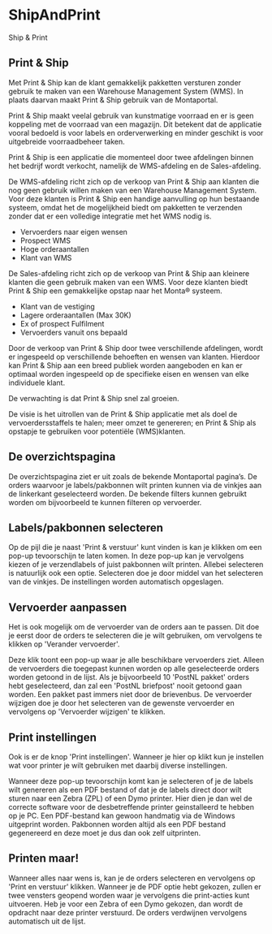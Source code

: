 # ShipAndPrint

Ship & Print


## Print & Ship
Met Print & Ship kan de klant gemakkelijk pakketten versturen zonder gebruik te maken van een Warehouse Management System (WMS). In plaats daarvan maakt Print & Ship gebruik van de Montaportal.

Print & Ship maakt veelal gebruik van kunstmatige voorraad en er is geen koppeling met de voorraad van een magazijn. Dit betekent dat de applicatie vooral bedoeld is voor labels en orderverwerking en minder geschikt is voor uitgebreide voorraadbeheer taken.

Print & Ship is een applicatie die momenteel door twee afdelingen binnen het bedrijf wordt verkocht, namelijk de WMS-afdeling en de Sales-afdeling.

De WMS-afdeling richt zich op de verkoop van Print & Ship aan klanten die nog geen gebruik willen maken van een Warehouse Management System. Voor deze klanten is Print & Ship een handige aanvulling op hun bestaande systeem, omdat het de mogelijkheid biedt om pakketten te verzenden zonder dat er een volledige integratie met het WMS nodig is.
- Vervoerders naar eigen wensen
- Prospect WMS
- Hoge orderaantallen
- Klant van WMS

De Sales-afdeling richt zich op de verkoop van Print & Ship aan kleinere klanten die geen gebruik maken van een WMS. Voor deze klanten biedt Print & Ship een gemakkelijke opstap naar het Monta® systeem.
- Klant van de vestiging
- Lagere orderaantallen (Max 30K)
- Ex of prospect Fulfilment
- Vervoerders vanuit ons bepaald

Door de verkoop van Print & Ship door twee verschillende afdelingen, wordt er ingespeeld op verschillende behoeften en wensen van klanten. Hierdoor kan Print & Ship aan een breed publiek worden aangeboden en kan er optimaal worden ingespeeld op de specifieke eisen en wensen van elke individuele klant.

De verwachting is dat Print & Ship snel zal groeien.

De visie is het uitrollen van de Print & Ship applicatie met als doel de vervoerdersstaffels te halen; meer omzet te genereren; en Print & Ship als opstapje te gebruiken voor potentiële (WMS)klanten.


## De overzichtspagina
De overzichtspagina ziet er uit zoals de bekende Montaportal pagina’s. De orders waarvoor je labels/pakbonnen wilt printen kunnen via de vinkjes aan de linkerkant geselecteerd worden. De bekende filters kunnen gebruikt worden om bijvoorbeeld te kunnen filteren op vervoerder.

## Labels/pakbonnen selecteren
Op de pijl die je naast 'Print & verstuur' kunt vinden is kan je klikken om een pop-up tevoorschijn te laten komen. In deze pop-up kan je vervolgens kiezen of je verzendlabels of juist pakbonnen wilt printen. Allebei selecteren is natuurlijk ook een optie. Selecteren doe je door middel van het selecteren van de vinkjes. De instellingen worden automatisch opgeslagen.

## Vervoerder aanpassen
Het is ook mogelijk om de vervoerder van de orders aan te passen. Dit doe je eerst door de orders te selecteren die je wilt gebruiken, om vervolgens te klikken op 'Verander vervoerder'.

Deze klik toont een pop-up waar je alle beschikbare vervoerders ziet. Alleen de vervoerders die toegepast kunnen worden op alle geselecteerde orders worden getoond in de lijst. Als je bijvoorbeeld 10 'PostNL pakket' orders hebt geselecteerd, dan zal een 'PostNL briefpost' nooit getoond gaan worden. Een pakket past immers niet door de brievenbus. De vervoerder wijzigen doe je door het selecteren van de gewenste vervoerder en vervolgens op 'Vervoerder wijzigen' te klikken.

## Print instellingen
Ook is er de knop 'Print instellingen'. Wanneer je hier op klikt kun je instellen wat voor printer je wilt gebruiken met daarbij diverse instellingen.

Wanneer deze pop-up tevoorschijn komt kan je selecteren of je de labels wilt genereren als een PDF bestand of dat je de labels direct door wilt sturen naar een Zebra (ZPL) of een Dymo printer. Hier dien je dan wel de correcte software voor de desbetreffende printer geinstalleerd te hebben op je PC. Een PDF-bestand kan gewoon handmatig via de Windows uitgeprint worden. Pakbonnen worden altijd als een PDF bestand gegenereerd en deze moet je dus dan ook zelf uitprinten.

## Printen maar!
Wanneer alles naar wens is, kan je de orders selecteren en vervolgens op 'Print en verstuur' klikken. Wanneer je de PDF optie hebt gekozen, zullen er twee vensters geopend worden waar je vervolgens die print-acties kunt uitvoeren. Heb je voor een Zebra of een Dymo gekozen, dan wordt de opdracht naar deze printer verstuurd. De orders verdwijnen vervolgens automatisch uit de lijst.
